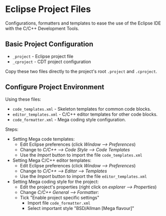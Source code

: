Eclipse Project Files
=====================

Configurations, formatters and templates to ease the use of the
Eclipse IDE with the C/C++ Development Tools.

Basic Project Configuration
---------------------------

* `_project` - Eclipse project file
* `_cproject` - CDT project configuration

Copy these two files directly to the project's root `.project` and `.cproject`.
 
 
 
Configure Project Environment
-----------------------------

Using these files:

* `code_templates.xml` - Skeleton templates for common code blocks.
* `editor_templates.xml` - C/C++ editor templates for other code blocks.
* `code_formatter.xml` - Mega coding style configuration.

Steps:

* Setting Mega code templates:
    * Edit Eclipse preferences (click _Window --> Preferences_)
    * Change to _C/C++ --> Code Style --> Code Templates_
    * Use the _Import_ button to import the file `code_templates.xml`
* Setting Mega C/C++ editor templates:
    * Edit Eclipse preferences (click _Window --> Preferences_)
    * Change to _C/C++ --> Editor --> Templates_
    * Use the _Import_ button to import the file `editor_templates.xml`
* Setting Mega coding style for the project:
    * Edit the project's properties (right click on _explorer --> Properties_)
    * Change _C/C++ General --> Formatter_:
    * Tick "Enable project specific settings"
        * Import file `code_formatter.xml`
        * Select important style "BSD/Allman [Mega flavour]" 
 
